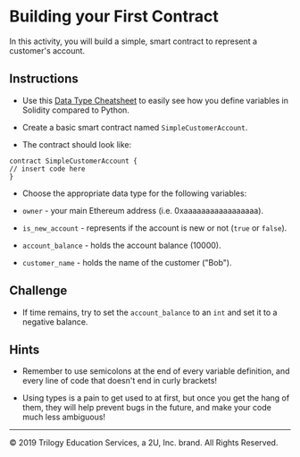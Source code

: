 # Building your First Contract

In this activity, you will build a simple, smart contract to represent a customer's account.

## Instructions

* Use this [Data Type Cheatsheet](Resources/Types_Cheatsheet.md) to easily see how you define variables in Solidity compared to Python.

* Create a basic smart contract named `SimpleCustomerAccount`.

 * The contract should look like:

 ```solidity
 contract SimpleCustomerAccount {
 // insert code here
 }
 ```

* Choose the appropriate data type for the following variables:

 * `owner` - your main Ethereum address (i.e. 0xaaaaaaaaaaaaaaaaa).

 * `is_new_account` - represents if the account is new or not (`true` or `false`).

 * `account_balance` - holds the account balance (10000).

 * `customer_name` - holds the name of the customer ("Bob").

## Challenge

* If time remains, try to set the `account_balance` to an `int` and set it to a negative balance.

## Hints

* Remember to use semicolons at the end of every variable definition, and every line of code that doesn't end in curly brackets!

* Using types is a pain to get used to at first, but once you get the hang of them, they will help prevent bugs in the future,
 and make your code much less ambiguous!

---

© 2019 Trilogy Education Services, a 2U, Inc. brand. All Rights Reserved.
